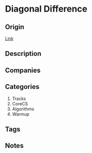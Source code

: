 # Diagonal Difference

## Origin

[Link](https://www.hackerrank.com/challenges/diagonal-difference)

## Description

## Companies

## Categories

1. Tracks
1. CoreCS
1. Algorithms
1. Warmup

## Tags

## Notes